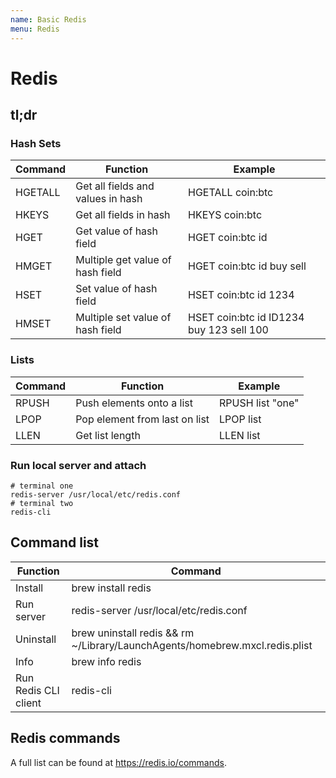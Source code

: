 ```yaml
---
name: Basic Redis
menu: Redis
---
```


# Redis

## tl;dr

### Hash Sets

| Command | Function                          | Example                                  |
| ------- | --------------------------------- | ---------------------------------------- |
| HGETALL | Get all fields and values in hash | HGETALL coin:btc                         |
| HKEYS   | Get all fields in hash            | HKEYS coin:btc                           |
| HGET    | Get value of hash field           | HGET coin:btc id                         |
| HMGET   | Multiple get value of hash field  | HGET coin:btc id buy sell                |
| HSET    | Set value of hash field           | HSET coin:btc id 1234                    |
| HMSET   | Multiple set value of hash field  | HSET coin:btc id ID1234 buy 123 sell 100 |

### Lists

| Command | Function                      | Example          |
| ------- | ----------------------------- | ---------------- |
| RPUSH   | Push elements onto a list     | RPUSH list "one" |
| LPOP    | Pop element from last on list | LPOP list        |
| LLEN    | Get list length               | LLEN list        |


### Run local server and attach

```shell
# terminal one
redis-server /usr/local/etc/redis.conf
# terminal two
redis-cli
```

## Command list

| Function             | Command                                                                     |
| -------------------- | --------------------------------------------------------------------------- |
| Install              | brew install redis                                                          |
| Run server           | redis-server /usr/local/etc/redis.conf                                      |
| Uninstall            | brew uninstall redis && rm ~/Library/LaunchAgents/homebrew.mxcl.redis.plist |
| Info                 | brew info redis                                                             |
| Run Redis CLI client | redis-cli                                                                   |

## Redis commands

A full list can be found at https://redis.io/commands.